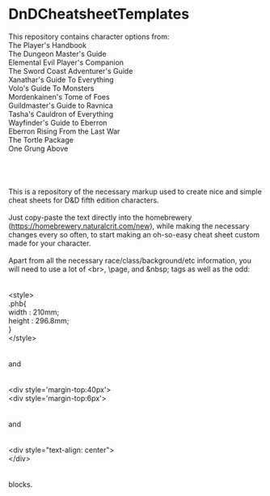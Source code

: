 # DnDCheatsheetTemplates

This repository contains character options from:
\
The Player's Handbook\
The Dungeon Master's Guide\
Elemental Evil Player's Companion\
The Sword Coast Adventurer's Guide\
Xanathar's Guide To Everything\
Volo's Guide To Monsters\
Mordenkainen's Tome of Foes\
Guildmaster's Guide to Ravnica\
Tasha's Cauldron of Everything\
Wayfinder's Guide to Eberron\
Eberron Rising From the Last War\
The Tortle Package\
One Grung Above\
\
\
\
\
This is a repository of the necessary markup used to create nice and simple cheat sheets for D&D fifth edition characters.
\
\
Just copy-paste the text directly into the homebrewery (https://homebrewery.naturalcrit.com/new),
while making the necessary changes every so often,
to start making an oh-so-easy cheat sheet custom made for your character.
\
\
Apart from all the necessary race/class/background/etc information, you will need to use a lot of \<br>, \\page, and \&nbsp; tags
as well as the odd:
\
\
\
\<style>\
  .phb{\
    width : 210mm;\
    height : 296.8mm;\
  }\
\</style>
\
\
\
and
\
\
\
\<div style='margin-top:40px'></div>\
\<div style='margin-top:6px'></div>
\
\
\
and
\
\
\
\<div style="text-align: center">\
\</div>
\
\
\
blocks.
